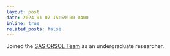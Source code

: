 ```yaml
---
layout: post
date: 2024-01-07 15:59:00-0400
inline: true
related_posts: false
---
```


Joined the <a href="https://reneeyc6806.wixsite.com/orsol">SAS ORSOL Team</a> as an undergraduate researcher.
